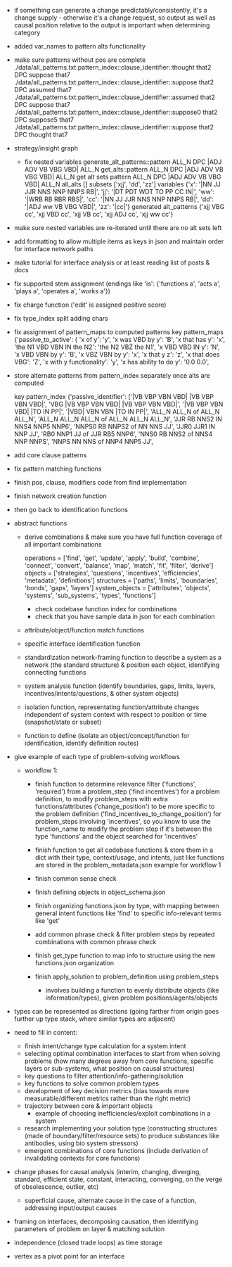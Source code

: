   - if something can generate a change predictably/consistently, it's a change supply - otherwise it's a change request, so output as well as causal position relative to the output is important when determining category
  
  - added var_names to pattern alts functionality

  - make sure patterns without pos are complete
    ./data/all_patterns.txt:pattern_index::clause_identifier::thought that2 DPC suppose that7
    ./data/all_patterns.txt:pattern_index::clause_identifier::suppose that2 DPC assumed that7
    ./data/all_patterns.txt:pattern_index::clause_identifier::assumed that2 DPC suppose that7
    ./data/all_patterns.txt:pattern_index::clause_identifier::suppose0 that2 DPC suppose5 that7
    ./data/all_patterns.txt:pattern_index::clause_identifier::suppose that2 DPC thought that7

  - strategy/insight graph

    - fix nested variables
      generate_alt_patterns::pattern ALL_N DPC |ADJ ADV VB VBG VBD| ALL_N
      get_alts::pattern ALL_N DPC |ADJ ADV VB VBG VBD| ALL_N
      get alt sets pattern ALL_N DPC |ADJ ADV VB VBG VBD| ALL_N all_alts []
      subsets ['xjj', 'dd', 'zz'] variables {'x': '|NN JJ JJR NNS NNP NNPS RB|', 'jj': '|DT PDT WDT TO PP CC IN|', 'ww': '|WRB RB RBR RBS|', 'cc': '|NN JJ JJR NNS NNP NNPS RB|', 'dd': '|ADJ ww VB VBG VBD|', 'zz': '|cc|'}
      generated alt_patterns {'xjj VBG cc', 'xjj VBD cc', 'xjj VB cc', 'xjj ADJ cc', 'xjj ww cc'}

  - make sure nested variables are re-iterated until there are no alt sets left

  - add formatting to allow multiple items as keys in json and maintain order for interface network paths

  - make tutorial for interface analysis or at least reading list of posts & docs

  - fix supported stem assignment (endings like 'is': {'functions a', 'acts a', 'plays a', 'operates a', 'works a'})
  - fix charge function ('edit' is assigned positive score)
  - fix type_index split adding chars
  - fix assignment of pattern_maps to computed patterns
      key pattern_maps {'passive_to_active': 
      {
        'x of y': 'y', 
        'x was VBD by y': 'B', 
        'x that has y': 'x', 'the N1 VBD VBN IN the N2': 'the N2 VBZ the N1', 'x VBD VBD IN y': 'N', 'x VBD VBN by y': 'B', 'x VBZ VBN by y': 'x', 'x that y z': 'z', 'x that does VBG': 'Z', 'x with y functionality': 'y', 'x has ability to do y': '0.0 0.0', 

  - store alternate patterns from pattern_index separately once alts are computed
  
      key pattern_index {'passive_identifier': ['|VB VBP VBN VBD| |VB VBP VBN VBD|', 'VBG |VB VBP VBN VBD| |VB VBP VBN VBD|', '|VB VBP VBN VBD| |TO IN PP|', '|VBD| VBN VBN |TO IN PP|', 'ALL_N ALL_N of ALL_N ALL_N', 'ALL_N ALL_N ALL_N of ALL_N ALL_N ALL_N', 'JJR RB NNS2 IN NNS4 NNP5 NNP6', 'NNPS0 RB NNPS2 of NN NNS JJ', 'JJR0 JJR1 IN NNP JJ', 'RB0 NNP1 JJ of JJR RB5 NNP6', 'NNS0 RB NNS2 of NNS4 NNP NNPS', 'NNPS NN NNS of NNP4 NNP5 JJ',

  - add core clause patterns 
  - fix pattern matching functions
  - finish pos, clause, modifiers code from find implementation
  - finish network creation function
  - then go back to identification functions

  - abstract functions

      - derive combinations & make sure you have full function coverage of all important combinations

          operations = ['find', 'get', 'update', 'apply', 'build', 'combine', 'connect', 'convert', 'balance', 'map', 'match', 'fit', 'filter', 'derive']
          objects = ['strategies', 'questions', 'incentives', 'efficiencies', 'metadata', 'definitions']
          structures = ['paths', 'limits', 'boundaries', 'bonds', 'gaps', 'layers']
          system_objects = ['attributes', 'objects', 'systems', 'sub_systems', 'types', 'functions']

        - check codebase function index for combinations
        - check that you have sample data in json for each combination

      - attribute/object/function match functions
      - specific interface identification function
      - standardization network-framing function to describe a system as a network (the standard structure) & position each object, identifying connecting functions
      - system analysis function (identify boundaries, gaps, limits, layers, incentives/intents/questions, & other system objects)
      - isolation function, representating function/attribute changes independent of system context with respect to position or time (snapshot/state or subset)
      - function to define (isolate an object/concept/function for identification, identify definition routes)


  - give example of each type of problem-solving workflows

    - workflow 1:

      - finish function to determine relevance filter ('functions', 'required') from a problem_step ('find incentives') for a problem definition, to modify problem_steps with extra functions/attributes ('change_position') to be more specific to the problem definition ('find_incentives_to_change_position') for problem_steps involving 'incentives', so you know to use the function_name to modify the problem step if it's between the type 'functions' and the object searched for 'incentives'

      - finish function to get all codebase functions & store them in a dict with their type, context/usage, and intents, just like functions are stored in the problem_metadata.json example for workflow 1
      - finish common sense check
      - finish defining objects in object_schema.json
      - finish organizing functions.json by type, with mapping between general intent functions like 'find' to specific info-relevant terms like 'get'
      - add common phrase check & filter problem steps by repeated combinations with common phrase check
      - finish get_type function to map info to structure using the new functions.json organization
      - finish apply_solution to problem_definition using problem_steps
        - involves building a function to evenly distribute objects (like information/types), given problem positions/agents/objects
      
  - types can be represented as directions (going farther from origin goes further up type stack, where similar types are adjacent)

  - need to fill in content:
    - finish intent/change type calculation for a system intent
    - selecting optimal combination interfaces to start from when solving problems 
      (how many degrees away from core functions, specific layers or sub-systems, what position on causal structures)
    - key questions to filter attention/info-gathering/solution
    - key functions to solve common problem types
    - development of key decision metrics (bias towards more measurable/different metrics rather than the right metric)
    - trajectory between core & important objects
      - example of choosing inefficiencies/exploit combinations in a system
    - research implementing your solution type (constructing structures (made of boundary/filter/resource sets) to produce substances like antibodies, using bio system stressors)
    - emergent combinations of core functions (include derivation of invalidating contexts for core functions)

  - change phases for causal analysis (interim, changing, diverging, standard, efficient state, constant, interacting, converging, on the verge of obsolescence, outlier, etc)
    - superficial cause, alternate cause in the case of a function, addressing input/output causes
  - framing on interfaces, decomposing causation, then identifying parameters of problem on layer & matching solution
  - independence (closed trade loops) as time storage
  - vertex as a pivot point for an interface

